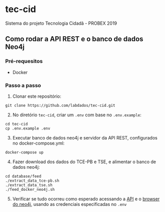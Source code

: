 # tec-cid

Sistema do projeto Tecnologia Cidadã - PROBEX 2019

## Como rodar a API REST e o banco de dados Neo4j

### Pré-requesitos

- Docker

### Passo a passo

1. Clonar este repositório:

```
git clone https://github.com/labdados/tec-cid.git
```

2. No diretório `tec-cid`, criar um `.env` com base no `.env.example`:

```
cd tec-cid
cp .env.example .env
```

3. Executar banco de dados neo4j e servidor da API REST, configurados no docker-compose.yml:
```
docker-compose up
```

4. Fazer download dos dados do TCE-PB e TSE, e alimentar o banco de dados neo4j:

```
cd database/feed
./extract_data_tce-pb.sh
./extract_data_tse.sh
./feed_docker_neo4j.sh
```

5. Verificar se tudo ocorreu como esperado acessando a [API](http://localhost:5000/tec-cid/api/docs) e o [browser do neo4j](http://localhost:7474/browser), usando as credenciais especificadas no `.env`
